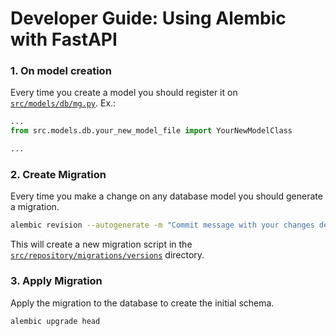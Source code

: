 # Developer Guide: Using Alembic with FastAPI

### 1. On model creation

Every time you create a model you should register it on [`src/models/db/mg.py`](../src/models/db/mg.py). Ex.:

```python
...
from src.models.db.your_new_model_file import YourNewModelClass

...
```


### 2. Create Migration

Every time you make a change on any database model you should generate a migration.

```bash
alembic revision --autogenerate -m "Commit message with your changes description"
```

This will create a new migration script in the [`src/repository/migrations/versions`](../src/repository/migrations/versions/) directory.

### 3. Apply Migration

Apply the migration to the database to create the initial schema.

```bash
alembic upgrade head
```
